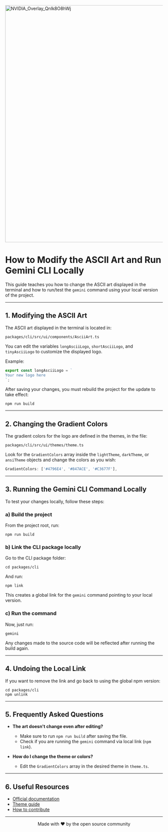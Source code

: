 
<img width="1365" height="756" alt="NVIDIA_Overlay_QnIk8O8hWj" src="https://github.com/user-attachments/assets/937c2a4d-9d7d-4deb-b91a-23edadbd8183" />




# How to Modify the ASCII Art and Run Gemini CLI Locally

 This guide teaches you how to change the ASCII art displayed in the terminal and how to run/test the `gemini` command using your local version of the project.

---


## 1. Modifying the ASCII Art

The ASCII art displayed in the terminal is located in:

```
packages/cli/src/ui/components/AsciiArt.ts
```

You can edit the variables `longAsciiLogo`, `shortAsciiLogo`, and `tinyAsciiLogo` to customize the displayed logo.

Example:

```typescript
export const longAsciiLogo = `
Your new logo here
`;
```

After saving your changes, you must rebuild the project for the update to take effect:

```
npm run build
```

---

## 2. Changing the Gradient Colors

The gradient colors for the logo are defined in the themes, in the file:

```
packages/cli/src/ui/themes/theme.ts
```

Look for the `GradientColors` array inside the `lightTheme`, `darkTheme`, or `ansiTheme` objects and change the colors as you wish:

```typescript
GradientColors: ['#4796E4', '#847ACE', '#C3677F'],
```

---

## 3. Running the Gemini CLI Command Locally

To test your changes locally, follow these steps:

### a) Build the project

From the project root, run:

```
npm run build
```

### b) Link the CLI package locally

Go to the CLI package folder:

```
cd packages/cli
```

And run:

```
npm link
```

This creates a global link for the `gemini` command pointing to your local version.

### c) Run the command

Now, just run:

```
gemini
```

Any changes made to the source code will be reflected after running the build again.

---

## 4. Undoing the Local Link

If you want to remove the link and go back to using the global npm version:

```
cd packages/cli
npm unlink
```

---

## 5. Frequently Asked Questions

- **The art doesn't change even after editing?**
  - Make sure to run `npm run build` after saving the file.
  - Check if you are running the `gemini` command via local link (`npm link`).

- **How do I change the theme or colors?**
  - Edit the `GradientColors` array in the desired theme in `theme.ts`.

---

## 6. Useful Resources

- [Official documentation](./docs/index.md)
- [Theme guide](./docs/cli/themes.md)
- [How to contribute](./CONTRIBUTING.md)

---

<p align="center">
  Made with ❤️ by the open source community
</p>
